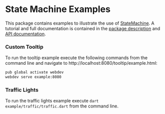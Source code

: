 # State Machine Examples

This package contains examples to illustrate the use of [StateMachine](https://github.com/renggli/dart-statemachine). A tutorial and full documentation is contained in the [package description](https://pub.dartlang.org/packages/statemachine) and [API documentation](https://pub.dartlang.org/documentation/statemachine/latest/).

### Custom Tooltip

To run the tooltip example execute the following commands from the command line and navigate to http://localhost:8080/tooltip/example.html:

```bash
pub global activate webdev
webdev serve example:8080
```

### Traffic Lights

To run the traffic lights example execute `dart example/traffic/traffic.dart` from the command line.